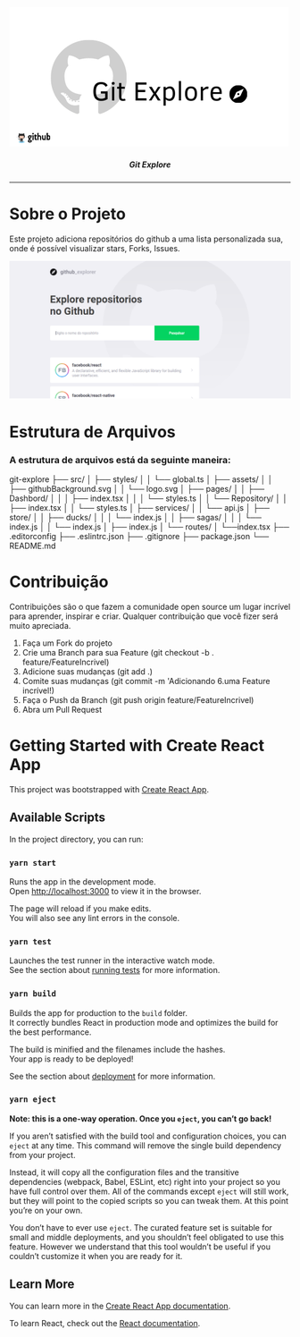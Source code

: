 ![Logo do Markdown](imagesGit/img1.png)

##### <center> Git Explore </center>
<hr>

# Sobre o Projeto

Este projeto adiciona repositórios do github a uma lista personalizada sua, onde é possível visualizar stars, Forks, Issues.

![Logo do Markdown](imagesGit/tela1.png)

# Estrutura de Arquivos
### A estrutura de arquivos está da seguinte maneira:

  git-explore
  ├── src/
  │   ├── styles/
  │   │   └── global.ts
  │   ├── assets/
  │   │   ├── githubBackground.svg
  │   │   └── logo.svg
  │   ├── pages/
  │   │   ├── Dashbord/
  │   │   │   ├── index.tsx
  │   │   │   └── styles.ts
  │   │   └── Repository/
  │   │       ├── index.tsx
  │   │       └── styles.ts
  │   ├── services/
  │   │   └── api.js
  │   ├── store/
  │   │   ├── ducks/
  │   │   │   └── index.js
  │   │   ├── sagas/
  │   │   │   └── index.js
  │   │   └── index.js
  │   ├── index.js
  │   └── routes/
  │       └──index.tsx
  ├── .editorconfig
  ├── .eslintrc.json
  ├── .gitignore
  ├── package.json
  └── README.md

# Contribuição

Contribuições são o que fazem a comunidade open source um lugar incrível para aprender, inspirar e criar. Qualquer contribuição que você fizer será muito apreciada.

  1. Faça um Fork do projeto
  2. Crie uma Branch para sua Feature (git checkout -b . feature/FeatureIncrivel)
  3. Adicione suas mudanças (git add .)
  4. Comite suas mudanças (git commit -m 'Adicionando 6.uma Feature incrível!)
  5. Faça o Push da Branch (git push origin feature/FeatureIncrivel)
  6. Abra um Pull Request

# Getting Started with Create React App

This project was bootstrapped with [Create React App](https://github.com/facebook/create-react-app).

## Available Scripts

In the project directory, you can run:

### `yarn start`

Runs the app in the development mode.\
Open [http://localhost:3000](http://localhost:3000) to view it in the browser.

The page will reload if you make edits.\
You will also see any lint errors in the console.

### `yarn test`

Launches the test runner in the interactive watch mode.\
See the section about [running tests](https://facebook.github.io/create-react-app/docs/running-tests) for more information.

### `yarn build`

Builds the app for production to the `build` folder.\
It correctly bundles React in production mode and optimizes the build for the best performance.

The build is minified and the filenames include the hashes.\
Your app is ready to be deployed!

See the section about [deployment](https://facebook.github.io/create-react-app/docs/deployment) for more information.

### `yarn eject`

**Note: this is a one-way operation. Once you `eject`, you can’t go back!**

If you aren’t satisfied with the build tool and configuration choices, you can `eject` at any time. This command will remove the single build dependency from your project.

Instead, it will copy all the configuration files and the transitive dependencies (webpack, Babel, ESLint, etc) right into your project so you have full control over them. All of the commands except `eject` will still work, but they will point to the copied scripts so you can tweak them. At this point you’re on your own.

You don’t have to ever use `eject`. The curated feature set is suitable for small and middle deployments, and you shouldn’t feel obligated to use this feature. However we understand that this tool wouldn’t be useful if you couldn’t customize it when you are ready for it.

## Learn More

You can learn more in the [Create React App documentation](https://facebook.github.io/create-react-app/docs/getting-started).

To learn React, check out the [React documentation](https://reactjs.org/).
